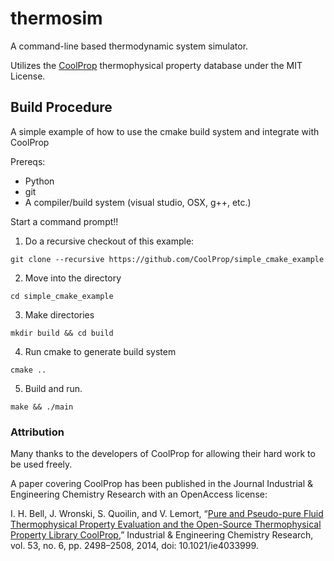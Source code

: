 # thermosim

A command-line based thermodynamic system simulator.

Utilizes the [CoolProp](https://github.com/CoolProp/CoolProp) thermophysical property database under the MIT License.

## Build Procedure
A simple example of how to use the cmake build system and integrate with CoolProp

Prereqs:
* Python
* git
* A compiler/build system (visual studio, OSX, g++, etc.)

Start a command prompt!!

1. Do a recursive checkout of this example:
```
git clone --recursive https://github.com/CoolProp/simple_cmake_example
```
2. Move into the directory
```
cd simple_cmake_example
```
3. Make directories
```
mkdir build && cd build
```
4. Run cmake to generate build system
```
cmake .. 
```
5. Build and run.
```
make && ./main
```

### Attribution

Many thanks to the developers of CoolProp for allowing their hard work to be used freely.

A paper covering CoolProp has been published in the Journal Industrial & Engineering Chemistry Research with an OpenAccess license:

I. H. Bell, J. Wronski, S. Quoilin, and V. Lemort, “[Pure and Pseudo-pure Fluid Thermophysical Property Evaluation and the Open-Source Thermophysical Property Library CoolProp](http://pubs.acs.org/doi/abs/10.1021/ie4033999),” Industrial & Engineering Chemistry Research, vol. 53, no. 6, pp. 2498–2508, 2014, doi: 10.1021/ie4033999.
